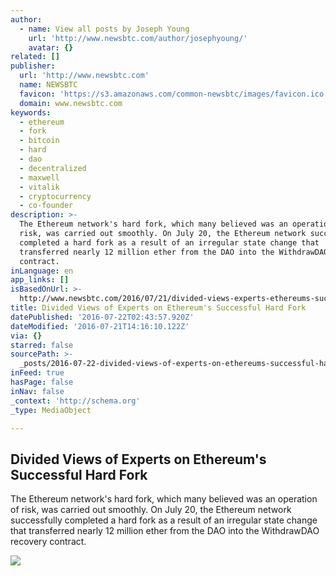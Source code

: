 ```yaml
---
author:
  - name: View all posts by Joseph Young
    url: 'http://www.newsbtc.com/author/josephyoung/'
    avatar: {}
related: []
publisher:
  url: 'http://www.newsbtc.com'
  name: NEWSBTC
  favicon: 'https://s3.amazonaws.com/common-newsbtc/images/favicon.ico'
  domain: www.newsbtc.com
keywords:
  - ethereum
  - fork
  - bitcoin
  - hard
  - dao
  - decentralized
  - maxwell
  - vitalik
  - cryptocurrency
  - co-founder
description: >-
  The Ethereum network's hard fork, which many believed was an operation of
  risk, was carried out smoothly. On July 20, the Ethereum network successfully
  completed a hard fork as a result of an irregular state change that
  transferred nearly 12 million ether from the DAO into the WithdrawDAO recovery
  contract.
inLanguage: en
app_links: []
isBasedOnUrl: >-
  http://www.newsbtc.com/2016/07/21/divided-views-experts-ethereums-successful-hard-fork/
title: Divided Views of Experts on Ethereum's Successful Hard Fork
datePublished: '2016-07-22T02:43:57.920Z'
dateModified: '2016-07-21T14:16:10.122Z'
via: {}
starred: false
sourcePath: >-
  _posts/2016-07-22-divided-views-of-experts-on-ethereums-successful-hard-fork.md
inFeed: true
hasPage: false
inNav: false
_context: 'http://schema.org'
_type: MediaObject

---
```

<article style=""><h1>Divided Views of Experts on Ethereum's Successful Hard Fork</h1><p>The Ethereum network's hard fork, which many believed was an operation of risk, was carried out smoothly. On July 20, the Ethereum network successfully completed a hard fork as a result of an irregular state change that transferred nearly 12 million ether from the DAO into the WithdrawDAO recovery contract.</p><img src="http://s3.amazonaws.com/main-newsbtc-images/2016/07/17132648/shutterstock_335012375.jpg" /></article>
